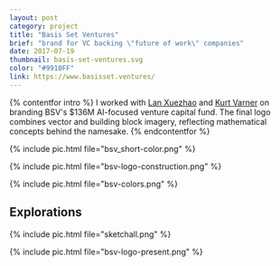 ```yaml
---
layout: post
category: project
title: "Basis Set Ventures"
brief: "brand for VC backing \"future of work\" companies"
date: 2017-07-19
thumbnail: basis-set-ventures.svg
color: "#9910FF"
link: https://www.basisset.ventures/
---
```


{% contentfor intro %}
I worked with [Lan Xuezhao](https://www.linkedin.com/in/xuezhao-lan-50aa1a1/) and [Kurt Varner](https://www.kurtvarner.com/) on branding BSV's $136M AI-focused venture capital fund. The final logo combines vector and building block imagery, reflecting mathematical concepts behind the namesake.
{% endcontentfor %}

{% include pic.html file="bsv_short-color.png" %}

{% include pic.html file="bsv-logo-construction.png" %}

{% include pic.html file="bsv-colors.png" %}

## Explorations

{% include pic.html file="sketchall.png" %}

{% include pic.html file="bsv-logo-present.png" %}

<!-- {% include pic.html file="bsv-logo-3-present.jpg" %} -->
